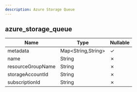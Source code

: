 ```yaml
---
description: Azure Storage Queue
---
```

azure_storage_queue
-------------------

| **Name**          | **Type**           | **Nullable** |
| ----------------- | ------------------ | ------------ |
| metadata          | Map<String,String> | &check;      |
| name              | String             | &cross;      |
| resourceGroupName | String             | &cross;      |
| storageAccountId  | String             | &cross;      |
| subscriptionId    | String             | &cross;      |

